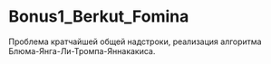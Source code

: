 # Bonus1_Berkut_Fomina
Проблема кратчайшей общей надстроки, реализация алгоритма Блюма-Янга-Ли-Тромпа-Яннакакиса.
